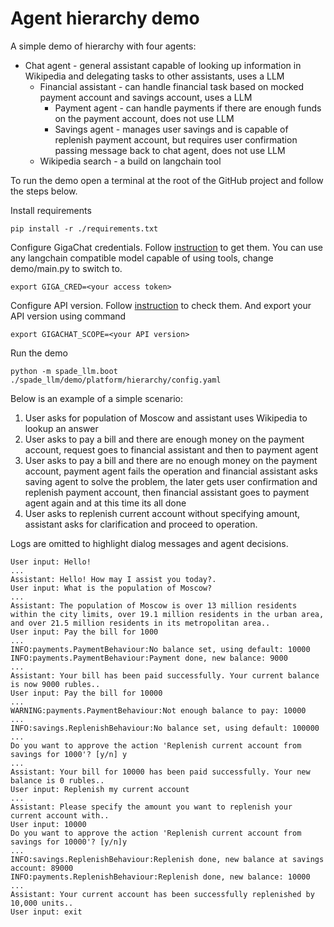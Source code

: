 # Agent hierarchy demo

A simple demo of hierarchy with four agents:
* Chat agent - general assistant capable of looking up information in Wikipedia and delegating tasks to other assistants, uses a LLM
    * Financial assistant - can handle financial task based on mocked payment account and savings account, uses a LLM
        * Payment agent - can handle payments if there are enough funds on the payment account, does not use LLM
        * Savings agent - manages user savings and is capable of replenish payment account, but requires user confirmation passing message back to chat agent, does not use LLM
    * Wikipedia search - a build on langchain tool

To run the demo open a terminal at the root of the GitHub project and follow the steps below.

Install requirements
```
pip install -r ./requirements.txt
```

Configure GigaChat credentials. Follow [instruction](https://developers.sber.ru/docs/ru/gigachat/individuals-quickstart)
to get them. You can use any langchain compatible model capable of using tools, change demo/main.py to switch to.
```
export GIGA_CRED=<your access token>
```
Configure API version. Follow [instruction](https://developers.sber.ru/docs/ru/gigachain/overview#langchain-gigachat)
to check them. And export your API version using command
```
export GIGACHAT_SCOPE=<your API version>
```
Run the demo

```
python -m spade_llm.boot ./spade_llm/demo/platform/hierarchy/config.yaml
```

Below is an example of a simple scenario:
1. User asks for population of Moscow and assistant uses Wikipedia to lookup an answer
2. User asks to pay a bill and there are enough money on the payment account, request goes to financial assistant and then to payment agent
3. User asks to pay a bill and there are no enough money on the payment account, payment agent fails the operation and financial assistant asks saving agent to solve the problem, the later gets user confirmation and replenish payment account, then financial assistant goes to payment agent again and at this time its all done
4. User asks to replenish current account without specifying amount, assistant asks for clarification and proceed to operation. 

Logs are omitted to highlight dialog messages and agent decisions.
```
User input: Hello!
...
Assistant: Hello! How may I assist you today?.
User input: What is the population of Moscow?
...
Assistant: The population of Moscow is over 13 million residents within the city limits, over 19.1 million residents in the urban area, and over 21.5 million residents in its metropolitan area..
User input: Pay the bill for 1000
...
INFO:payments.PaymentBehaviour:No balance set, using default: 10000
INFO:payments.PaymentBehaviour:Payment done, new balance: 9000
...
Assistant: Your bill has been paid successfully. Your current balance is now 9000 rubles..
User input: Pay the bill for 10000
...
WARNING:payments.PaymentBehaviour:Not enough balance to pay: 10000
...
INFO:savings.ReplenishBehaviour:No balance set, using default: 100000
...
Do you want to approve the action 'Replenish current account from savings for 1000'? [y/n] y
...
Assistant: Your bill for 10000 has been paid successfully. Your new balance is 0 rubles..
User input: Replenish my current account
...
Assistant: Please specify the amount you want to replenish your current account with..
User input: 10000
Do you want to approve the action 'Replenish current account from savings for 10000'? [y/n]y
...
INFO:savings.ReplenishBehaviour:Replenish done, new balance at savings account: 89000
INFO:payments.ReplenishBehaviour:Replenish done, new balance: 10000
...
Assistant: Your current account has been successfully replenished by 10,000 units..
User input: exit
```
